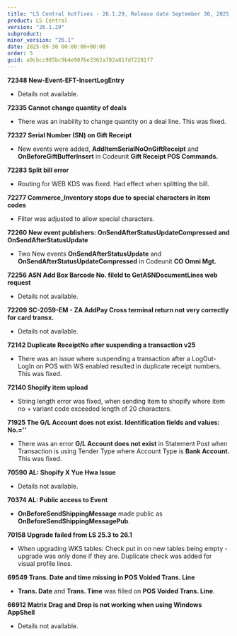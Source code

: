 ```yaml
---
title: "LS Central hotfixes - 26.1.29, Release date September 30, 2025 - Hotfixes"
product: LS Central
version: "26.1.29"
subproduct: 
minor_version: "26.1"
date: 2025-09-30 00:00:00+00:00
order: 5
guid: a9cbcc985bc9b4e9076e3362a702a81fdf2281f7
---
```


<strong>72348 New-Event-EFT-InsertLogEntry</strong>
<ul><li>Details not available.</li></ul>
<strong>72335 Cannot change quantity of deals</strong>
<ul><li>There was an inability to change quantity on a deal line. This was fixed. </li></ul>
<strong>72327 Serial Number (SN) on Gift Receipt</strong>
<ul><li>New events were added, <b>AddItemSerialNoOnGiftReceipt</b> and  <b>OnBeforeGiftBufferInsert</b> in Codeunit <b>Gift Receipt POS Commands.</b></li></ul>
<strong>72283 Split bill error</strong>
<ul><li>Routing for WEB KDS was fixed. Had effect when splitting the bill.</li></ul>
<strong>72277 Commerce_Inventory stops due to special characters in item codes</strong>
<ul><li>Filter was adjusted to allow special characters.</li></ul>
<strong>72260 New event publishers: OnSendAfterStatusUpdateCompressed and OnSendAfterStatusUpdate</strong>
<ul><li>Two New events <b>OnSendAfterStatusUpdate</b> and <b>OnSendAfterStatusUpdateCompressed</b> in Codeunit <b>CO Omni Mgt.</b></li></ul>
<strong>72256 ASN Add Box Barcode No. fileld to GetASNDocumentLines web request</strong>
<ul><li>Details not available.</li></ul>
<strong>72209 SC-2059-EM - ZA AddPay Cross terminal return not very correctly for card transx.</strong>
<ul><li>Details not available.</li></ul>
<strong>72142 Duplicate ReceiptNo after suspending a transaction v25</strong>
<ul><li>There was an issue where suspending a transaction after a LogOut-LogIn on POS with WS enabled resulted in duplicate receipt numbers. This was fixed. </li></ul>
<strong>72140 Shopify item upload</strong>
<ul><li>String length error was fixed, when sending item to shopify where item no + variant code exceeded length of 20 characters.</li></ul>
<strong>71925 The G/L Account does not exist. Identification fields and values: No.=''</strong>
<ul><li>There was an error <b>G/L Account does not exist</b> in Statement Post when Transaction is using Tender Type where Account Type is <b>Bank Account.</b> This was fixed. </li></ul>
<strong>70590 AL: Shopify X Yue Hwa Issue</strong>
<ul><li>Details not available.</li></ul>
<strong>70374 AL: Public access to Event</strong>
<ul><li><b>OnBeforeSendShippingMessage</b> made public as <b>OnBeforeSendShippingMessagePub</b>.</li></ul>
<strong>70158 Upgrade failed from LS 25.3 to 26.1</strong>
<ul><li>When upgrading WKS tables: Check put in on new tables being empty - upgrade was only done if they are. Duplicate check was added for visual profile lines.</li></ul>
<strong>69549 Trans. Date and time missing in POS Voided Trans. Line</strong>
<ul><li><b>Trans. Date</b> and <b>Trans. Time</b> was filled on <b>POS Voided Trans. Line</b>.</li></ul>
<strong>66912 Matrix Drag and Drop is not working when using Windows AppShell</strong>
<ul><li>Details not available.</li></ul>
